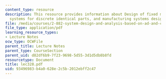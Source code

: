 ```yaml
---
content_type: resource
description: This resource provides information about Design of fixed manufacturing
  systems for discrete identical parts, and manufacturing systems design.
file: /media/courses/2-882-system-design-and-analysis-based-on-ad-and-complexity-theories-spring-2005/93496983b4a0628e2c5b2012ebff2c47_lec328.pdf
file_type: application/pdf
learning_resource_types:
- Lecture Notes
ocw_type: OCWFile
parent_title: Lecture Notes
parent_type: CourseSection
parent_uid: d82df6b9-7f23-9698-5d55-3d1d5db8b8fd
resourcetype: Document
title: lec328.pdf
uid: 93496983-b4a0-628e-2c5b-2012ebff2c47
---
```

